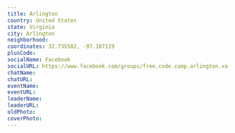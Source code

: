 ```yaml
---
title: Arlington
country: United States
state: Virginia
city: Arlington
neighborhood: 
coordinates: 32.735582, -97.107119
plusCode:
socialName: Facebook
socialURL: https://www.facebook.com/groups/free.code.camp.arlington.va
chatName:
chatURL:
eventName:
eventURL:
leaderName:
leaderURL:
oldPhoto: 
coverPhoto:
---
```


